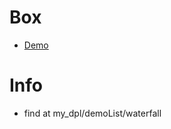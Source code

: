 # Box

- [Demo](http://taobao-wd.github.com/box/demo/demo-box.html)

# Info


-	find at my_dpl/demoList/waterfall

